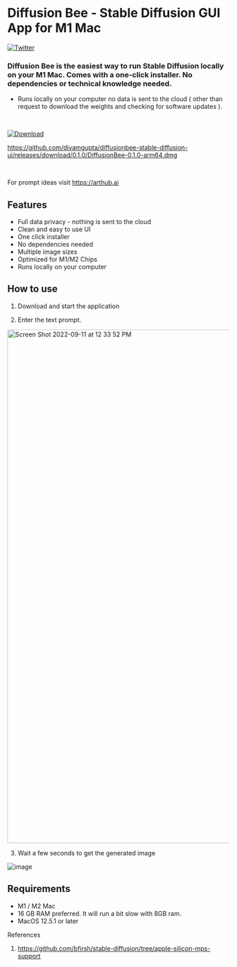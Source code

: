 # Diffusion Bee - Stable Diffusion GUI App for M1 Mac
[![Twitter](https://img.shields.io/twitter/url.svg?label=Follow%20%40divamgupta&style=social&url=https%3A%2F%2Ftwitter.com%2Fdivamgupta)](https://twitter.com/divamgupta)


### Diffusion Bee is the easiest way to run Stable Diffusion locally on your M1 Mac. Comes with a one-click installer. No dependencies or technical knowledge needed.

* Runs locally on your computer no data is sent to the cloud ( other than request to download the weights and checking for software updates ).

<br>

[![Download](https://user-images.githubusercontent.com/1890549/189538422-52d50488-c1fa-4924-bec6-186c9e0f307b.png)](https://github.com/divamgupta/diffusionbee-stable-diffusion-ui/releases/download/0.1.0/DiffusionBee-0.1.0-arm64.dmg)

https://github.com/divamgupta/diffusionbee-stable-diffusion-ui/releases/download/0.1.0/DiffusionBee-0.1.0-arm64.dmg



<br>

For prompt ideas visit https://arthub.ai

## Features
* Full data privacy - nothing is sent to the cloud
* Clean and easy to use UI
* One click installer
* No dependencies needed
* Multiple image sizes
* Optimized for M1/M2 Chips
* Runs locally on your computer


## How to use 

1) Download and start the application

2) Enter the text prompt.
<img width="1162" alt="Screen Shot 2022-09-11 at 12 33 52 PM" src="https://user-images.githubusercontent.com/1890549/189538839-45ac91b1-cd66-4543-9ece-956220d0d769.png">

3) Wait a few seconds to get the generated image

![image](https://user-images.githubusercontent.com/1890549/189539684-222482fb-63f7-4799-bfc1-005b84508e35.png)


## Requirements 
* M1 / M2 Mac
* 16 GB RAM preferred. It will run a bit slow with 8GB ram.
* MacOS 12.5.1 or later



References
1) https://github.com/bfirsh/stable-diffusion/tree/apple-silicon-mps-support
